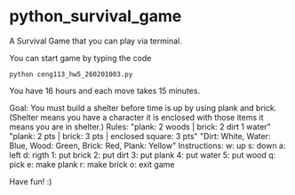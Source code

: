 # python_survival_game
A Survival Game that you can play via terminal. 

You can start game by typing the code
```
python ceng113_hw5_260201003.py
```
You have 16 hours and each move takes 15 minutes. 

Goal:
  You must build a shelter before time is up by using plank and brick. (Shelter means you have a character it is enclosed with those items it means you are in shelter.)
Rules:
  "plank: 2 woods | brick: 2 dirt 1 water"
  "plank: 2 pts | brick: 3 pts | enclosed square: 3 pts"
  "Dirt: White, Water: Blue, Wood: Green, Brick: Red, Plank: Yellow"
Instructions:
w: up          s: down        a: left        d: rigth
1: put brick   2: put dirt    3: put plank   4: put water  5: put wood
q: pick        e: make plank  r: make brick  o: exit game

Have fun! :)
